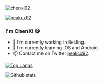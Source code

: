 <p align="left">
 <img src="https://komarev.com/ghpvc/?username=chenxi92&label=Profile%20views&color=0e75b6&style=flat"
                     alt="chenxi92"/>
 </p>
       
<p align="left">
<a href="https://twitter.com/peakcx92" target="blank"><img
        src="https://img.shields.io/twitter/follow/peakcx92?logo=twitter&style=for-the-badge" alt="peakcx92"/></a>
</p>

### I'm ChenXi 😄

- 🔭 I’m currently working in BeiJing.
- 🌱 I’m currently learning iOS and Android.
- 📫 Contact me on Twitter [peakcx92](https://twitter.com/peakcx92).

[![Top Langs](https://github-readme-stats.vercel.app/api/top-langs/?username=chenxi92&hide=html)](https://github.com/anuraghazra/github-readme-stats)

![Github stats](https://github-readme-stats.vercel.app/api?username=chenxi92&show_icons=true&theme=merko)

<!--
**chenxi92/chenxi92** is a ✨ _special_ ✨ repository because its `README.md` (this file) appears on your GitHub profile.

Here are some ideas to get you started:

- 🔭 I’m currently working on ...
- 🌱 I’m currently learning ...
- 👯 I’m looking to collaborate on ...
- 🤔 I’m looking for help with ...
- 💬 Ask me about ...
- 📫 How to reach me: ...
- 😄 Pronouns: ...
- ⚡ Fun fact: ...
-->
